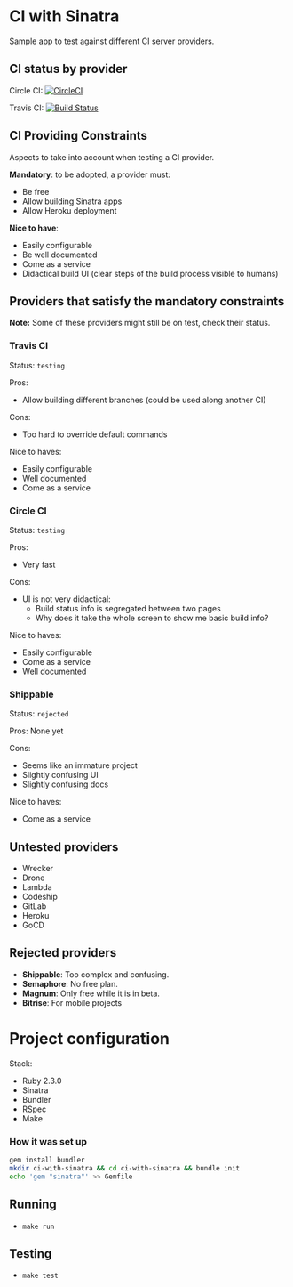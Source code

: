 # CI with Sinatra

Sample app to test against different CI server providers.

## CI status by provider

Circle CI:
[![CircleCI](https://circleci.com/gh/othman853/ci-with-sinatra/tree/master.svg?style=svg)](https://circleci.com/gh/othman853/ci-with-sinatra/tree/master)

Travis CI:
[![Build Status](https://travis-ci.org/othman853/ci-with-sinatra.svg?branch=master)](https://travis-ci.org/othman853/ci-with-sinatra)

## CI Providing Constraints

Aspects to take into account when testing a CI provider.

__Mandatory__: to be adopted, a provider must:
- Be free
- Allow building Sinatra apps
- Allow Heroku deployment

__Nice to have__:
- Easily configurable
- Be well documented
- Come as a service
- Didactical build UI (clear steps of the build process visible to humans)


## Providers that satisfy the mandatory constraints

__Note:__ Some of these providers might still be on test, check their status.

### Travis CI

Status: `testing`

Pros:
- Allow building different branches (could be used along another CI)

Cons:
- Too hard to override default commands

Nice to haves:
- Easily configurable
- Well documented
- Come as a service


### Circle CI

Status: `testing`

Pros:
- Very fast

Cons:
- UI is not very didactical:
  - Build status info is segregated between two pages
  - Why does it take the whole screen to show me basic build info?

Nice to haves:
- Easily configurable
- Come as a service
- Well documented


### Shippable

Status: `rejected`

Pros: None yet

Cons:
- Seems like an immature project
- Slightly confusing UI
- Slightly confusing docs

Nice to haves:
- Come as a service


## Untested providers

- Wrecker
- Drone
- Lambda
- Codeship
- GitLab
- Heroku
- GoCD


## Rejected providers
- __Shippable__: Too complex and confusing.
- __Semaphore__: No free plan.
- __Magnum__: Only free while it is in beta.
- __Bitrise__: For mobile projects

# Project configuration

Stack:
- Ruby 2.3.0
- Sinatra
- Bundler
- RSpec
- Make

### How it was set up

``` sh
gem install bundler
mkdir ci-with-sinatra && cd ci-with-sinatra && bundle init
echo 'gem "sinatra"' >> Gemfile
```

## Running
- `make run`

## Testing
- `make test`
